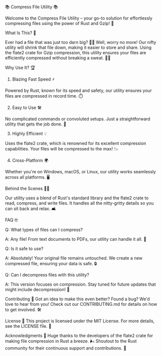 
📚 Compress File Utility 📚


Welcome to the Compress File Utility – your go-to solution for effortlessly compressing files using the power of Rust and Gzip! 🚀


What Is This? 🤔


Ever had a file that was just too darn big? 📂💥 Well, worry no more! Our nifty utility will shrink that file down, making it easier to store and share.
Using the flate2 crate for Gzip compression, this utility ensures your files are efficiently compressed without breaking a sweat. 🏋️‍♂️


Why Use It? 🏆


1. Blazing Fast Speed ⚡

   
Powered by Rust, known for its speed and safety, our utility ensures your files are compressed in record time. ⏱️


2. Easy to Use 🛠️

   
No complicated commands or convoluted setups. Just a straightforward utility that gets the job done. 💼


3. Highly Efficient 💡

   
Uses the flate2 crate, which is renowned for its excellent compression capabilities. Your files will be compressed to the max! 📉


4. Cross-Platform 🌍

   
Whether you're on Windows, macOS, or Linux, our utility works seamlessly across all platforms. 🖥️


Behind the Scenes 🕵️‍♂️


Our utility uses a blend of Rust's standard library and the flate2 crate to read, compress, and write files. It handles all the nitty-gritty details so you can sit back and relax. 🛋️


FAQ 🤓


Q: What types of files can I compress?

A: Any file! From text documents to PDFs, our utility can handle it all. 📁

Q: Is it safe to use?

A: Absolutely! Your original file remains untouched. We create a new compressed file, ensuring your data is safe. 🔒

Q: Can I decompress files with this utility?

A: This version focuses on compression. Stay tuned for future updates that might include decompression! 🔄

Contributing 🤝
Got an idea to make this even better? Found a bug? We'd love to hear from you! Check out our CONTRIBUTING.md for details on how to get involved. 🛠️

License 📜
This project is licensed under the MIT License. For more details, see the LICENSE file. 📄

Acknowledgments 🙏
Huge thanks to the developers of the flate2 crate for making file compression in Rust a breeze. 🌬️
Shoutout to the Rust community for their continuous support and contributions. 💖

